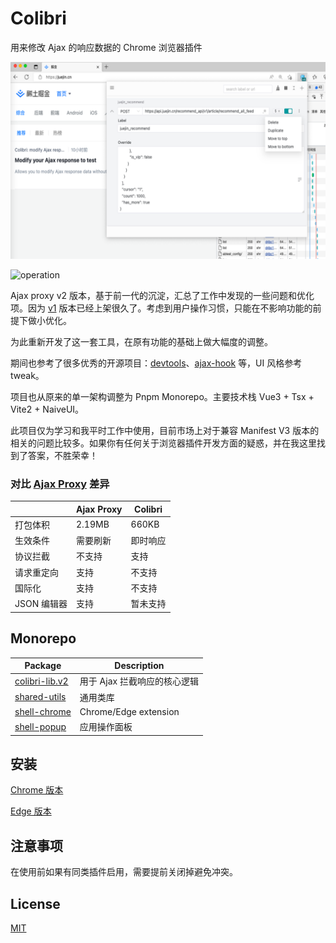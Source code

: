 # Colibri

用来修改 Ajax 的响应数据的 Chrome 浏览器插件

![colibri_interceptor](./media/colibri_interceptor.png)

![operation](./media/operation.gif)

Ajax proxy v2 版本，基于前一代的沉淀，汇总了工作中发现的一些问题和优化项。因为 [v1](https://github.com/g0ngjie/ajax-proxy) 版本已经上架很久了。考虑到用户操作习惯，只能在不影响功能的前提下做小优化。

为此重新开发了这一套工具，在原有功能的基础上做大幅度的调整。

期间也参考了很多优秀的开源项目：[devtools](https://github.com/vuejs/devtools)、[ajax-hook](https://github.com/wendux/ajax-hook) 等，UI 风格参考 tweak。

项目也从原来的单一架构调整为 Pnpm Monorepo。主要技术栈 Vue3 + Tsx + Vite2 + NaiveUI。

此项目仅为学习和我平时工作中使用，目前市场上对于兼容 Manifest V3 版本的相关的问题比较多。如果你有任何关于浏览器插件开发方面的疑惑，并在我这里找到了答案，不胜荣幸！

### 对比 [Ajax Proxy](https://github.com/g0ngjie/ajax-proxy) 差异

|             | Ajax Proxy | Colibri  |
| ----------- | ---------- | -------- |
| 打包体积    | 2.19MB     | 660KB    |
| 生效条件    | 需要刷新   | 即时响应 |
| 协议拦截    | 不支持     | 支持     |
| 请求重定向  | 支持       | 不支持   |
| 国际化      | 支持       | 不支持   |
| JSON 编辑器 | 支持       | 暂未支持 |

## Monorepo

| Package                                      | Description                  |
| -------------------------------------------- | ---------------------------- |
| [colibri-lib.v2](./packages/colibri-lib.v2/) | 用于 Ajax 拦截响应的核心逻辑 |
| [shared-utils](./packages/shared-utils/)     | 通用类库                     |
| [shell-chrome](./packages/shell-chrome)      | Chrome/Edge extension        |
| [shell-popup](./packages/shell-popup/)       | 应用操作面板                 |

## 安装

[Chrome 版本](https://chrome.google.com/webstore/detail/colibri-modify-ajax-respo/kalhaoeoppjgmbfdolmoeonfamnddkhc)

[Edge 版本](https://microsoftedge.microsoft.com/addons/detail/colibri-modify-ajax-resp/lfnnioheafobimpkhmdhgjodeobomcfl)

## 注意事项

在使用前如果有同类插件启用，需要提前关闭掉避免冲突。

## License

[MIT](http://opensource.org/licenses/MIT)
